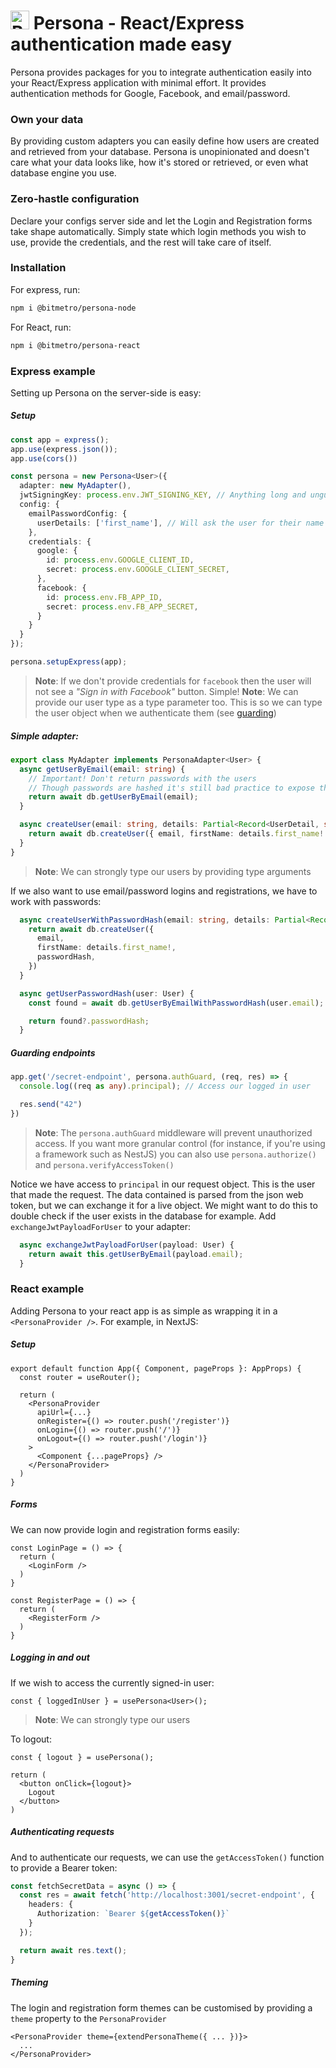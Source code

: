 # <img src="https://phrase-gen.bitmetro.io/bm-logo-new-white.png" width="30" height="30" alt="BitMetro Logo" /> Persona - React/Express authentication made easy

Persona provides packages for you to integrate authentication easily into your React/Express application with minimal effort. It provides authentication methods for Google, Facebook, and email/password.

### Own your data

By providing custom adapters you can easily define how users are created and retrieved from your database. Persona is unopinionated and doesn't care what your data looks like, how it's stored or retrieved, or even what database engine you use.

### Zero-hastle configuration

Declare your configs server side and let the Login and Registration forms take shape automatically. Simply state which login methods you wish to use, provide the credentials, and the rest will take care of itself.

### Installation

For express, run:
```sh
npm i @bitmetro/persona-node
```

For React, run:
```sh
npm i @bitmetro/persona-react
```

### Express example

Setting up Persona on the server-side is easy:

##### Setup

```ts
const app = express();
app.use(express.json());
app.use(cors())

const persona = new Persona<User>({
  adapter: new MyAdapter(),
  jwtSigningKey: process.env.JWT_SIGNING_KEY, // Anything long and unguessable
  config: {
    emailPasswordConfig: {
      userDetails: ['first_name'], // Will ask the user for their name when they register  with email/password
    },
    credentials: {
      google: {
        id: process.env.GOOGLE_CLIENT_ID,
        secret: process.env.GOOGLE_CLIENT_SECRET,
      },
      facebook: {
        id: process.env.FB_APP_ID,
        secret: process.env.FB_APP_SECRET,
      }
    }
  }
});

persona.setupExpress(app);
```

> **Note**: If we don't provide credentials for `facebook` then the user will not see a *"Sign in with Facebook"* button. Simple!
> **Note**: We can provide our user type as a type parameter too. This is so we can type the user object when we authenticate them (see [guarding](#guarding-endpoints))

##### Simple adapter:

```ts
export class MyAdapter implements PersonaAdapter<User> {
  async getUserByEmail(email: string) {
    // Important! Don't return passwords with the users
    // Though passwords are hashed it's still bad practice to expose them
    return await db.getUserByEmail(email);
  }

  async createUser(email: string, details: Partial<Record<UserDetail, string>>) {
    return await db.createUser({ email, firstName: details.first_name! });
  }
}
```
> **Note**: We can strongly type our users by providing type arguments

If we also want to use email/password logins and registrations, we have to work with passwords:
```ts
  async createUserWithPasswordHash(email: string, details: Partial<Record<UserDetail, string>>, passwordHash: string) {
    return await db.createUser({
      email,
      firstName: details.first_name!,
      passwordHash,
    })
  }

  async getUserPasswordHash(user: User) {
    const found = await db.getUserByEmailWithPasswordHash(user.email);

    return found?.passwordHash;
  }
```

##### Guarding endpoints


```ts
app.get('/secret-endpoint', persona.authGuard, (req, res) => {
  console.log((req as any).principal); // Access our logged in user

  res.send("42")
})
```

> **Note**: The `persona.authGuard` middleware will prevent unauthorized access.
> If you want more granular control (for instance, if you're using a framework such as NestJS) you can also use `persona.authorize()` and `persona.verifyAccessToken()`

Notice we have access to `principal` in our request object. This is the user that made the request. The data contained is parsed from the json web token, but we can exchange it for a live object. We might want to do this to double check if the user exists in the database for example. Add `exchangeJwtPayloadForUser` to your adapter:
```ts
  async exchangeJwtPayloadForUser(payload: User) {
    return await this.getUserByEmail(payload.email);
  }
```

### React example

Adding Persona to your react app is as simple as wrapping it in a `<PersonaProvider />`. For example, in NextJS:

##### Setup

```tsx
export default function App({ Component, pageProps }: AppProps) {
  const router = useRouter();

  return (
    <PersonaProvider
      apiUrl={...}
      onRegister={() => router.push('/register')}
      onLogin={() => router.push('/')}
      onLogout={() => router.push('/login')}
    >
      <Component {...pageProps} />
    </PersonaProvider>
  )
}
```

##### Forms

We can now provide login and registration forms easily:
```tsx
const LoginPage = () => {
  return (
    <LoginForm />
  )
}

const RegisterPage = () => {
  return (
    <RegisterForm />
  )
}
```

##### Logging in and out

If we wish to access the currently signed-in user:
```tsx
const { loggedInUser } = usePersona<User>();
```

> **Note**: We can strongly type our users

To logout:
```tsx
const { logout } = usePersona();

return (
  <button onClick={logout}>
    Logout
  </button>
)
```

##### Authenticating requests

And to authenticate our requests, we can use the `getAccessToken()` function to provide a Bearer token:
```ts
const fetchSecretData = async () => {
  const res = await fetch('http://localhost:3001/secret-endpoint', {
    headers: {
      Authorization: `Bearer ${getAccessToken()}`
    }
  });

  return await res.text();
}
```

##### Theming

The login and registration form themes can be customised by providing a `theme` property to the `PersonaProvider`

```tsx
<PersonaProvider theme={extendPersonaTheme({ ... })}>
  ...
</PersonaProvider>
```
